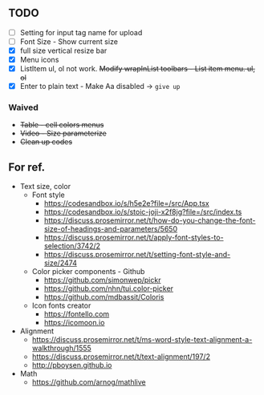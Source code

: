 ## TODO

* [ ] Setting for input tag name for upload
* [ ] Font Size - Show current size
* [x] full size vertical resize bar
* [x] Menu icons
* [x] ListItem ul, ol not work. ~~Modify wrapInList toolbars - List item menu. ul, ol~~
* [x] Enter to plain text - Make Aa disabled -> `give up`

### Waived

* ~~Table - cell colors menus~~
* ~~Video - Size parameterize~~
* ~~Clean up codes~~

## For ref.

* Text size, color
    * Font style
        * https://codesandbox.io/s/h5e2e?file=/src/App.tsx
        * https://codesandbox.io/s/stoic-joji-x2f8jg?file=/src/index.ts
        * https://discuss.prosemirror.net/t/how-do-you-change-the-font-size-of-headings-and-parameters/5650
        * https://discuss.prosemirror.net/t/apply-font-styles-to-selection/3742/2
        * https://discuss.prosemirror.net/t/setting-font-style-and-size/2474
    * Color picker components - Github
        * https://github.com/simonwep/pickr
        * https://github.com/nhn/tui.color-picker
        * https://github.com/mdbassit/Coloris
    * Icon fonts creator
        * https://fontello.com
        * https://icomoon.io
* Alignment
    * https://discuss.prosemirror.net/t/ms-word-style-text-alignment-a-walkthrough/1555
    * https://discuss.prosemirror.net/t/text-alignment/197/2
    * http://pboysen.github.io
* Math
    * https://github.com/arnog/mathlive
